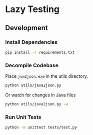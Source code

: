# Lazy Testing

## Development

### Install Dependencies

```sh
pip install -r requirements.txt
```

### Decompile Codebase

Place ```jvm2json.exe``` in the utils directory.

```sh
python utils/java2json.py
```

Or watch for changes in Java files

```sh
python utils/java2json.py -w
```

### Run Unit Tests

```sh
python -m unittest tests/test.py
```

